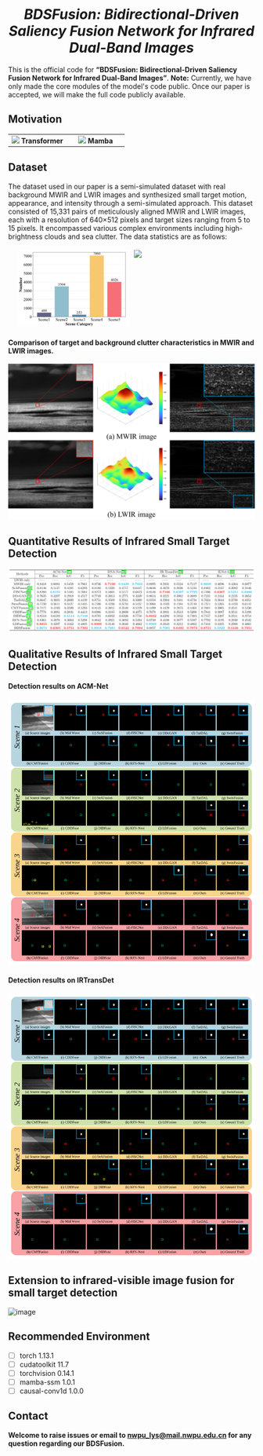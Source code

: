 # *<center>BDSFusion: Bidirectional-Driven Saliency Fusion Network for Infrared Dual-Band Images</center>*
This is the official code for **“BDSFusion: Bidirectional-Driven Saliency Fusion Network for Infrared Dual-Band Images”**. **Note:** Currently, we have only made the core modules of the model's code public. Once our paper is accepted, we will make the full code publicly available.

## Motivation
<table>
  <tr>
    <td style="text-align: center; width: 50%;">
      <img src="https://github.com/kyrietop11/BDSFusion/blob/main/figures/Transformer.gif" style="width: 90%;" />
      <strong>Transformer</strong>
    </td>
    <td style="text-align: center; width: 50%;">
      <img src="https://github.com/kyrietop11/BDSFusion/blob/main/figures/Mamba.gif" style="width: 100%;" />
      <strong>Mamba</strong>
    </td>
  </tr>
</table>

## Dataset
The dataset used in our paper is a semi-simulated dataset with real background  MWIR and LWIR images and synthesized small target motion, appearance, and intensity through a semi-simulated approach. This dataset consisted of 15,331 pairs of meticulously aligned MWIR and LWIR images, each with a resolution of 640×512 pixels and target sizes ranging from 5 to 15 pixels. It encompassed various complex environments including high-brightness clouds and sea clutter. The data statistics are as follows:
<div style="display: flex; justify-content: center;">
    <img src="https://github.com/kyrietop11/BDSFusion/blob/main/figures/Scene.png" style="width: 45%; margin: 5px;" />
    <img src="https://github.com/kyrietop11/BDSFusion/blob/main/figures/SCR.png" style="width: 45%; margin: 5px;" />
</div>

#### Comparison of target and background clutter characteristics in MWIR and LWIR images. 
![image](https://github.com/kyrietop11/BDSFusion/blob/main/figures/Fig1.png)


## Quantitative Results of Infrared Small Target Detection

![image](https://github.com/kyrietop11/BDSFusion/blob/main/figures/Quantitative%20results.png)

## Qualitative Results of Infrared Small Target Detection

#### Detection results on ACM-Net
![image](https://github.com/kyrietop11/BDSFusion/blob/main/figures/Detection%20results%20on%20ACM-Net.svg)


#### Detection results on IRTransDet
![image](https://github.com/kyrietop11/BDSFusion/blob/main/figures/Detection%20results%20on%20IRTransDet.svg)


## Extension to infrared-visible image fusion for small target detection
![image](https://github.com/kyrietop11/BDSFusion/blob/main/figures/Fig%20vis%20inf%20qualitative.png)

## Recommended Environment
 - [ ] torch  1.13.1
 - [ ] cudatoolkit 11.7
 - [ ] torchvision 0.14.1
 - [ ] mamba-ssm 1.0.1
 - [ ] causal-conv1d 1.0.0

## Contact
**Welcome to raise issues or email to [nwpu_lys@mail.nwpu.edu.cn](nwpu_lys@mail.nwpu.edu.cn) for any question regarding our BDSFusion.**
